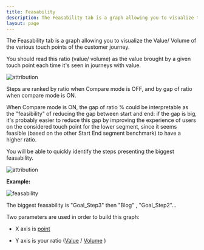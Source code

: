 ```yaml
---
title: Feasability
description: The Feasability tab is a graph allowing you to visualize the Value/ Volume of the various touch points of the customer journey.
layout: page
---
```


The Feasability tab is a graph allowing you to visualize the Value/ Volume of the various touch points of the customer journey.

You should read this ratio (value/ volume) as the value brought by a given touch point each time it's seen in journeys with value.

![attribution]({{site.url}}{{site.baseurl}}/core_app/journey/web_application/dashboard/attribution/images/Attribution_Concept.png)

Steps are ranked by ratio when Compare mode is OFF, and by gap of ratio when compare mode is ON.

When Compare mode is ON, the gap of ratio % could be interpretable as the "feasibility" of reducing the gap between start and end: if the gap is big, it's probably easier to reduce this gap by improving the experience of users on the considered touch point for the lower segment, since it seems feasible (based on the other Start End segment benchmark) to have a higher ratio.

You will be able to quickly identify the steps presenting the biggest feasability.

![attribution]({{site.url}}{{site.baseurl}}/core_app/journey/web_application/dashboard/attribution/images/Value_Comparison.png)

**Example:**

![feasability]({{site.url}}{{site.baseurl}}/core_app/journey/web_application/dashboard/attribution/images/feasability.png)

The biggest feasability  is "Goal_Step3" then "Blog" , "Goal_Step2"...

Two parameters are used in order to build this graph:

* X axis is [point]({{site.url}}{{site.baseurl}}/core_app/journey/web_application/dashboard/attribution/data)

* Y axis is your ratio ([Value]({{site.url}}{{site.baseurl}}/core_app/journey/web_application/dashboard/attribution/data) / [Volume]({{site.url}}{{site.baseurl}}/core_app/journey/web_application/dashboard/attribution/data) )
